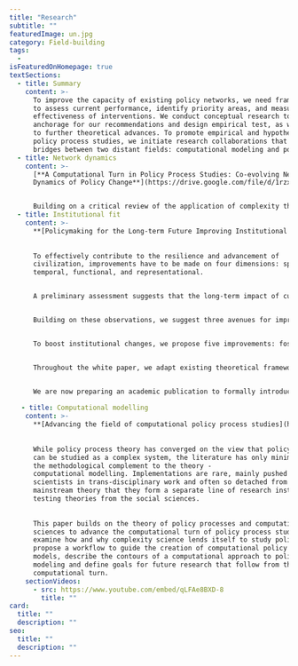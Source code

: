 ```yaml
---
title: "Research"
subtitle: ""
featuredImage: un.jpg
category: Field-building
tags:
  - 
isFeaturedOnHomepage: true
textSections:
  - title: Summary
    content: >-
      To improve the capacity of existing policy networks, we need frameworks
      to assess current performance, identify priority areas, and measure the
      effectiveness of interventions. We conduct conceptual research to provide
      anchorage for our recommendations and design empirical test, as well as 
      to further theoretical advances. To promote empirical and hypothesis-driven 
      policy process studies, we initiate research collaborations that build 
      bridges between two distant fields: computational modeling and policy process studies.
  - title: Network dynamics
    content: >-
      [**A Computational Turn in Policy Process Studies: Co-evolving Network
      Dynamics of Policy Change**](https://drive.google.com/file/d/1rzxTj_ZGI27sRALHviiZblfE89Z6naJH/view)


      Building on a critical review of the application of complexity theory to policy process studies, we present and implement a baseline model of policy processes using the logic of co-evolving networks. Our model suggests that an actors’ influence depends on their environment and on exogenous events facilitating dialogue and consensus-building. Our results validate previous opinion dynamics models and generate novel patterns. Our discussion provides ground for further research and outlines the path for the field to achieve a computational turn.
  - title: Institutional fit
    content: >-
      **[Policymaking for the Long-term Future Improving Institutional Fit](https://drive.google.com/file/d/1Fl11Q_hiRIT8F9PC7FieTEr0wiiyJaxi/view).**
      
      
      To effectively contribute to the resilience and advancement of
      civilization, improvements have to be made on four dimensions: spatial,
      temporal, functional, and representational.


      A preliminary assessment suggests that the long-term impact of current policymaking institutions is, despite noteworthy contemporary achievements, limited by several factors: fragile and relatively underdeveloped means of global coordination; a lack of preparedness to anticipate, prevent or recover from potential global catastrophes; siloed structures incapable of coping with cross-cutting challenges; pervasive short-termism leading to negligence of future generations; and underdeveloped capacities for policy learning. 


      Building on these observations, we suggest three avenues for improving long-term institutional fit: representing future generations; embedding into policy agendas the prevention of global catastrophic risks, as well as the recovery and learning from inevitable shocks; and shifting popular narratives to focus on the creation of transgenerational global public goods and adaptive capabilities. 


      To boost institutional changes, we propose five improvements: fostering moral reflection; training systems thinking; improving the science-policy interface; training decision-making under uncertainty; and facilitating group deliberation. 


      Throughout the white paper, we adapt existing theoretical frameworks from systems, political, and decision science and synthesize relevant evidence. We aim to inspire future scholarship and equip policy practitioners with an overview of how to transform policymaking for the long term.


      We are now preparing an academic publication to formally introduce the concept into the literature
 
   - title: Computational modelling
    content: >-
      **[Advancing the field of computational policy process studies](https://www.researchgate.net/publication/351114474_Computational_Policy_Process_Studies)** 
      
      
      While policy process theory has converged on the view that policymaking 
      can be studied as a complex system, the literature has only minimally used
      the methodological complement to the theory - 
      computational modelling. Implementations are rare, mainly pushed by computer
      scientists in trans-disciplinary work and often so detached from
      mainstream theory that they form a separate line of research instead of
      testing theories from the social sciences.
      
      
      This paper builds on the theory of policy processes and computational 
      sciences to advance the computational turn of policy process studies. We 
      examine how and why complexity science lends itself to study policymaking, 
      propose a workflow to guide the creation of computational policy process 
      models, describe the contours of a computational approach to policy process 
      modeling and define goals for future research that follow from this 
      computational turn.
    sectionVideos:
      - src: https://www.youtube.com/embed/qLFAe8BXD-8
        title: ""
card:
  title: ""
  description: ""
seo:
  title: ""
  description: ""
---
```

